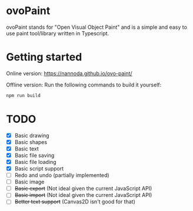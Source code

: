 # ovoPaint

ovoPaint stands for "Open Visual Object Paint" and is a simple and easy to use paint tool/library written in Typescript.

# Getting started

Online version: https://nannoda.github.io/ovo-paint/

Offline version:
Run the following commands to build it yourself:
```bash
npm run build
```


# TODO

- [x] Basic drawing
- [x] Basic shapes
- [x] Basic text
- [x] Basic file saving
- [x] Basic file loading
- [x] Basic script support
- [ ] Redo and undo (partially implemented)
- [ ] Basic image
- [ ] ~~Basic export~~ (Not ideal given the current JavaScript API)
- [ ] ~~Basic import~~ (Not ideal given the current JavaScript API)
- [ ] ~~Better text support~~ (Canvas2D isn't good for that)
